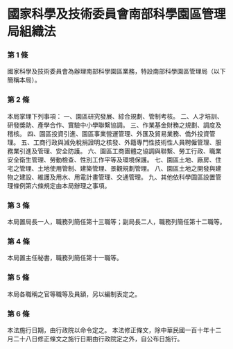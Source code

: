 # 國家科學及技術委員會南部科學園區管理局組織法

### 第 1 條

國家科學及技術委員會為辦理南部科學園區業務，特設南部科學園區管理局（以下簡稱本局）。

### 第 2 條

本局掌理下列事項：
一、園區研究發展、綜合規劃、管制考核。
二、人才培訓、研發獎助、產學合作、實驗中小學聯繫協調。
三、作業基金財務之規劃、調度及稽核。
四、園區投資引進、園區事業營運管理、外匯及貿易業務、僑外投資管理。
五、工商行政與減免稅捐證明之核發、外籍專門性技術性人員聘僱管理、服務業引進及管理、安全防護。
六、園區工商團體之協調與聯繫、勞工行政、職業安全衛生管理、勞動檢查、性別工作平等及環境保護。
七、園區土地、廠房、住宅之管理、土地使用管制、建築管理、景觀規劃管理。
八、園區土地之開發與建物之建設、維護及用水、用電計畫管理、交通管理。
九、其他依科學園區設置管理條例第六條規定由本局辦理之事項。

### 第 3 條

本局置局長一人，職務列簡任第十三職等；副局長二人，職務列簡任第十二職等。

### 第 4 條

本局置主任秘書，職務列簡任第十一職等。

### 第 5 條

本局各職稱之官等職等及員額，另以編制表定之。

### 第 6 條

本法施行日期，由行政院以命令定之。
本法修正條文，除中華民國一百十年十二月二十八日修正條文之施行日期由行政院定之外，自公布日施行。
